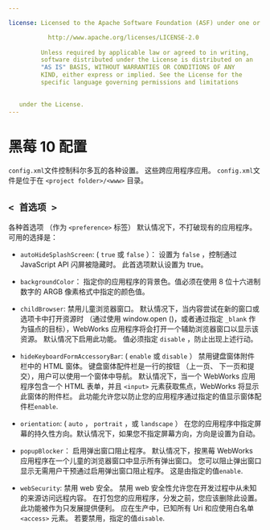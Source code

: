 ```yaml
---

license: Licensed to the Apache Software Foundation (ASF) under one or more contributor license agreements. See the NOTICE file distributed with this work for additional information regarding copyright ownership. The ASF licenses this file to you under the Apache License, Version 2.0 (the "License"); you may not use this file except in compliance with the License. You may obtain a copy of the License at

           http://www.apache.org/licenses/LICENSE-2.0
    
         Unless required by applicable law or agreed to in writing,
         software distributed under the License is distributed on an
         "AS IS" BASIS, WITHOUT WARRANTIES OR CONDITIONS OF ANY
         KIND, either express or implied. See the License for the
         specific language governing permissions and limitations
    

   under the License.
---
```


# 黑莓 10 配置

`config.xml`文件控制科尔多瓦的各种设置。 这些跨应用程序应用。 `config.xml`文件是位于在 `<project folder>/<www>` 目录。

## `< 首选项 >`

各种首选项 （作为 `<preference>` 标签） 默认情况下，不打破现有的应用程序。可用的选择是：

*   `autoHideSplashScreen`: ( `true` 或 `false` ）： 设置为 `false` ，控制通过 JavaScript API 闪屏被隐藏时。 此首选项默认设置为 true。

*   `backgroundColor`： 指定你的应用程序的背景色。值必须在使用 8 位十六进制数字的 ARGB 像素格式中指定的颜色值。

*   `childBrowser`: 禁用儿童浏览器窗口。 默认情况下，当内容尝试在新的窗口或选项卡中打开资源时 （通过使用 window.open ()，或者通过指定 `_blank` 作为锚点的目标），WebWorks 应用程序将会打开一个辅助浏览器窗口以显示该资源。 默认情况下启用此功能。 值必须指定 `disable` ，防止出现上述行动。

*   `hideKeyboardFormAccessoryBar`: ( `enable` 或 `disable` ） 禁用键盘窗体附件栏中的 HTML 窗体。 键盘窗体配件栏是一行的按钮 （上一页、 下一页和提交），用户可以使用一个窗体中导航。 默认情况下，当一个 WebWorks 应用程序包含一个 HTML 表单，并且 `<input>` 元素获取焦点，WebWorks 将显示此窗体的附件栏。 此功能允许您以防止您的应用程序通过指定的值显示窗体配件栏`enable`.

*   `orientation`: ( `auto` ， `portrait` ，或 `landscape` ） 在您的应用程序中指定屏幕的持久性方向。默认情况下，如果您不指定屏幕方向，方向是设置为自动。

*   `popupBlocker`： 启用弹出窗口阻止程序。 默认情况下，按黑莓 WebWorks 应用程序在一个儿童的浏览器窗口中显示所有弹出窗口。 您可以阻止弹出窗口显示无需用户干预通过启用弹出窗口阻止程序。 这是由指定的值`enable`.

*   `webSecurity`: 禁用 web 安全。 禁用 web 安全性允许您在开发过程中从未知的来源访问远程内容。 在打包您的应用程序，分发之前，您应该删除此设置。 此功能被作为只发展提供便利。 应在生产中，已知所有 Uri 和应使用白名单 `<access>` 元素。 若要禁用，指定的值`disable`.